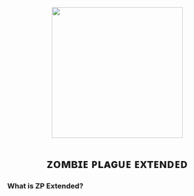 <div align="center">
  <img height="300" src="https://i.imgur.com/hIAr0OB.png"  />
</div>

##

<h1 align="center">ᴢᴏᴍʙɪᴇ ᴘʟᴀɢᴜᴇ ᴇxᴛᴇɴᴅᴇᴅ</h1>

### What is ZP Extended?
